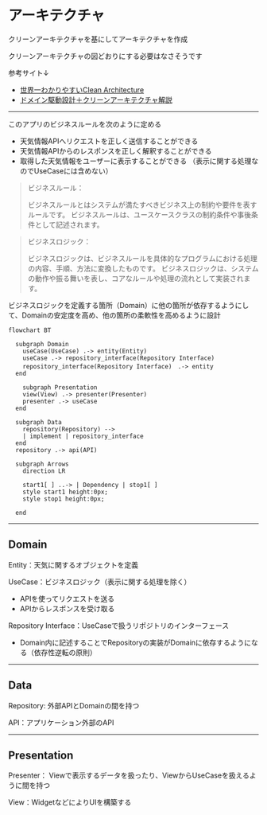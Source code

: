 # アーキテクチャ
クリーンアーキテクチャを基にしてアーキテクチャを作成

クリーンアーキテクチャの図どおりにする必要はなさそうです

参考サイト↓
- [世界一わかりやすいClean Architecture](https://www.nuits.jp/entry/easiest-clean-architecture-2019-09)
- [ドメイン駆動設計＋クリーンアーキテクチャ解説](https://qiita.com/koh789/items/87ecb9e59c35b33e9c09)

--- 

このアプリのビジネスルールを次のように定める
- 天気情報APIへリクエストを正しく送信することができる
- 天気情報APIからのレスポンスを正しく解釈することができる
- 取得した天気情報をユーザーに表示することができる
（表示に関する処理なのでUseCaseには含めない）

> ビジネスルール：
> 
> ビジネスルールとはシステムが満たすべきビジネス上の制約や要件を表すルールです。
> ビジネスルールは、ユースケースクラスの制約条件や事後条件として記述されます。

> ビジネスロジック：
>
> ビジネスロジックは、ビジネスルールを具体的なプログラムにおける処理の内容、手順、方法に変換したものです。
> ビジネスロジックは、システムの動作や振る舞いを表し、コアなルールや処理の流れとして実装されます。

ビジネスロジックを定義する箇所（Domain）に他の箇所が依存するようにして、Domainの安定度を高め、他の箇所の柔軟性を高めるように設計

```mermaid
flowchart BT

  subgraph Domain
    useCase(UseCase) .-> entity(Entity)
    useCase .-> repository_interface(Repository Interface)
    repository_interface(Repository Interface)　.-> entity
  end

    subgraph Presentation
    view(View) .-> presenter(Presenter)
    presenter .-> useCase
  end

  subgraph Data
    repository(Repository) -->
    | implement | repository_interface
  end
  repository .-> api(API)

  subgraph Arrows
    direction LR
    
    start1[ ] ..-> | Dependency | stop1[ ]
    style start1 height:0px;
    style stop1 height:0px;
    
  end

```

---

## Domain

Entity：天気に関するオブジェクトを定義

UseCase：ビジネスロジック（表示に関する処理を除く）
- APIを使ってリクエストを送る
- APIからレスポンスを受け取る

Repository Interface：UseCaseで扱うリポジトリのインターフェース
- Domain内に記述することでRepositoryの実装がDomainに依存するようになる（依存性逆転の原則）

---

## Data
Repository: 外部APIとDomainの間を持つ

API：アプリケーション外部のAPI

---
## Presentation
Presenter：
Viewで表示するデータを扱ったり、ViewからUseCaseを扱えるように間を持つ

View：WidgetなどによりUIを構築する
